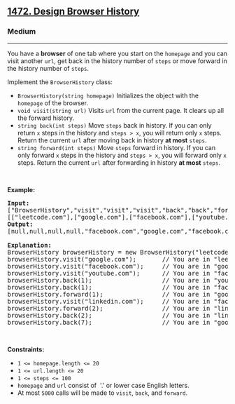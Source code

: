 <h2><a href="https://leetcode.com/problems/design-browser-history/">1472. Design Browser History</a></h2><h3>Medium</h3><hr><div><p>You have a <strong>browser</strong> of one tab where you start on the <code style="">homepage</code> and you can visit another <code style="">url</code>, get back in the history number of <code style="">steps</code> or move forward in the history number of <code style="">steps</code>.</p>

<p>Implement the <code style="">BrowserHistory</code> class:</p>

<ul>
	<li><code style="">BrowserHistory(string homepage)</code> Initializes the object with the <code style="">homepage</code>&nbsp;of the browser.</li>
	<li><code style="">void visit(string url)</code>&nbsp;Visits&nbsp;<code style="">url</code> from the current page. It clears up all the forward history.</li>
	<li><code style="">string back(int steps)</code>&nbsp;Move <code style="">steps</code> back in history. If you can only return <code style="">x</code> steps in the history and <code style="">steps &gt; x</code>, you will&nbsp;return only <code style="">x</code> steps. Return the current <code style="">url</code>&nbsp;after moving back in history <strong>at most</strong> <code style="">steps</code>.</li>
	<li><code style="">string forward(int steps)</code>&nbsp;Move <code style="">steps</code> forward in history. If you can only forward <code style="">x</code> steps in the history and <code style="">steps &gt; x</code>, you will&nbsp;forward only&nbsp;<code style="">x</code> steps. Return the current <code style="">url</code>&nbsp;after forwarding in history <strong>at most</strong> <code style="">steps</code>.</li>
</ul>

<p>&nbsp;</p>
<p><strong>Example:</strong></p>

<pre style=""><b>Input:</b>
["BrowserHistory","visit","visit","visit","back","back","forward","visit","forward","back","back"]
[["leetcode.com"],["google.com"],["facebook.com"],["youtube.com"],[1],[1],[1],["linkedin.com"],[2],[2],[7]]
<b>Output:</b>
[null,null,null,null,"facebook.com","google.com","facebook.com",null,"linkedin.com","google.com","leetcode.com"]

<b>Explanation:</b>
BrowserHistory browserHistory = new BrowserHistory("leetcode.com");
browserHistory.visit("google.com");       // You are in "leetcode.com". Visit "google.com"
browserHistory.visit("facebook.com");     // You are in "google.com". Visit "facebook.com"
browserHistory.visit("youtube.com");      // You are in "facebook.com". Visit "youtube.com"
browserHistory.back(1);                   // You are in "youtube.com", move back to "facebook.com" return "facebook.com"
browserHistory.back(1);                   // You are in "facebook.com", move back to "google.com" return "google.com"
browserHistory.forward(1);                // You are in "google.com", move forward to "facebook.com" return "facebook.com"
browserHistory.visit("linkedin.com");     // You are in "facebook.com". Visit "linkedin.com"
browserHistory.forward(2);                // You are in "linkedin.com", you cannot move forward any steps.
browserHistory.back(2);                   // You are in "linkedin.com", move back two steps to "facebook.com" then to "google.com". return "google.com"
browserHistory.back(7);                   // You are in "google.com", you can move back only one step to "leetcode.com". return "leetcode.com"
</pre>

<p>&nbsp;</p>
<p><strong>Constraints:</strong></p>

<ul>
	<li><code style="">1 &lt;= homepage.length &lt;= 20</code></li>
	<li><code style="">1 &lt;= url.length &lt;= 20</code></li>
	<li><code style="">1 &lt;= steps &lt;= 100</code></li>
	<li><code style="">homepage</code> and <code style="">url</code> consist of&nbsp; '.' or lower case English letters.</li>
	<li>At most <code style="">5000</code>&nbsp;calls will be made to <code style="">visit</code>, <code style="">back</code>, and <code style="">forward</code>.</li>
</ul>
</div>